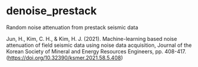 # denoise_prestack

Random noise attenuation from prestack seismic data

Jun, H., Kim, C. H., & Kim, H. J. (2021). Machine-learning based noise attenuation of field seismic data using noise data acquisition, Journal of the Korean Society of Mineral and Energy Resources Engineers, pp. 408-417. (https://doi.org/10.32390/ksmer.2021.58.5.408)
